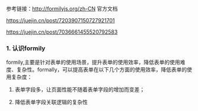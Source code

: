 参考链接：http://formilyjs.org/zh-CN  官方文档

https://juejin.cn/post/7203907150727921701

https://juejin.cn/post/7036661455520792583

### 1. 认识formily

formily,主要是针对表单的使用场景，提升表单的使用效率，降低表单的使用难度、复杂性。formally，可以提高表单在以下几个方面的使用效率，降低表单的使用复杂度：

1. 表单字段多，让页面性能不随着表单字段的增加而变差；

2. 降低表单字段关联逻辑的复杂性